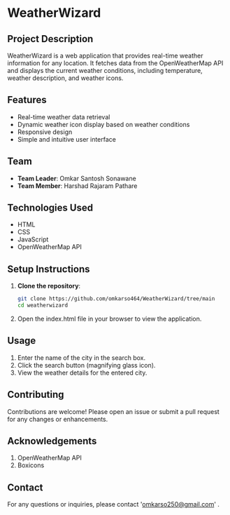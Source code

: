 # WeatherWizard

## Project Description
WeatherWizard is a web application that provides real-time weather information for any location. It fetches data from the OpenWeatherMap API and displays the current weather conditions, including temperature, weather description, and weather icons.

## Features
- Real-time weather data retrieval
- Dynamic weather icon display based on weather conditions
- Responsive design
- Simple and intuitive user interface

## Team
- **Team Leader**: Omkar Santosh Sonawane 
- **Team Member**: Harshad Rajaram Pathare

## Technologies Used
- HTML
- CSS
- JavaScript
- OpenWeatherMap API

## Setup Instructions
1. **Clone the repository**:
   ```bash
   git clone https://github.com/omkarso464/WeatherWizard/tree/main
   cd weatherwizard
2. Open the index.html file in your browser to view the application.

## Usage
1. Enter the name of the city in the search box.
2. Click the search button (magnifying glass icon).
3. View the weather details for the entered city.

## Contributing
Contributions are welcome! Please open an issue or submit a pull request for any changes or enhancements.

## Acknowledgements
1. OpenWeatherMap API
2. Boxicons

## Contact
For any questions or inquiries, please contact 'omkarso250@gmail.com' .
